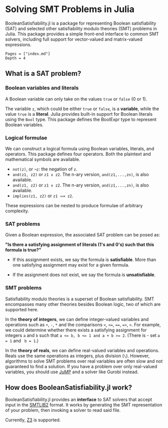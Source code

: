 # Solving SMT Problems in Julia
BooleanSatisfiability.jl is a package for representing Boolean satisfiability (SAT) and selected other satisfiability modulo theories (SMT) problems in Julia. This package provides a simple front-end interface to common SMT solvers, including full support for vector-valued and matrix-valued expressions.

```@contents
Pages = ["index.md"]
Depth = 4
```

## What is a SAT problem?
### Boolean variables and literals
A Boolean variable can only take on the values `true` or `false` (0 or 1).

The variable `z`, which could be either `true` or `false`, is a **variable**, while the value `true` is a **literal**. Julia provides built-in support for Boolean literals using the `Bool` type. This package defines the BoolExpr type to represent Boolean variables.

### Logical formulae
We can construct a logical formula using Boolean variables, literals, and operators. This package defines four operators. Both the plaintext and mathematical symbols are available.

* `not(z)`, or `¬z`: the negation of `z`.
* `and(z1, z2)` or `z1 ∧ z2`. The n-ary version, `and(z1,...,zn)`, is also available.
* `and(z1, z2)` or `z1 ∨ z2`. The n-ary version, `and(z1,...,zn)`, is also available.
* `implies(z1, z2)` or `z1 ⟹ z2`.

These expressions can be nested to produce formulae of arbitrary complexity.

### SAT problems
Given a Boolean expression, the associated SAT problem can be posed as:

**"Is there a satisfying assignment of literals (1's and 0's) such that this formula is true?"**

* If this assignment exists, we say the formula is **satisfiable**. More than one satisfying assignment may exist for a given formula.

* If the assignment does not exist, we say the formula is **unsatisfiable**.

### SMT problems
Satisfiability modulo theories is a superset of Boolean satisfiability. SMT encompasses many other theories besides Boolean logic, two of which are supported here.

In the **theory of integers**, we can define integer-valued variables and operations such as `+`, `-`, `*` and the comparisons `<`, `<=`, `==`, `=>`, `>`. For example, we could determine whether there exists a satisfying assignment for integers `a` and `b` such that `a <= b, b <= 1 and a + b >= 2`. (There is - set `a = 1` and ` b = 1`.)

In the **theory of reals**, we can define real-valued variables and operations. Reals use the same operations as integers, plus division (`\`). However, algorithms to solve SMT problems over real variables are often slow and not guaranteed to find a solution. If you have a problem over only real-valued variables, you should use [JuMP](jump.dev/) and a solver like Gurobi instead.

## How does BooleanSatisfiability.jl work?
BooleanSatisfiability.jl provides an **interface** to SAT solvers that accept input in the [SMTLIB2](http://www.smtlib.org/) format. It works by generating the SMT representation of your problem, then invoking a solver to read said file.

Currently, [Z3](https://microsoft.github.io/z3guide/) is supported.